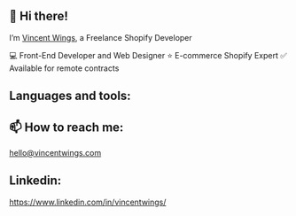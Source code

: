 ## 👋 Hi there!
I’m [Vincent Wings](http://vincentwings.com/), a Freelance Shopify Developer

💻 Front-End Developer and Web Designer 
⭐️ E-commerce Shopify Expert 
✅ Available for remote contracts

## Languages and tools:

## 📫 How to reach me:
hello@vincentwings.com

## Linkedin:
https://www.linkedin.com/in/vincentwings/

<!---
VincentWings/VincentWings is a ✨ special ✨ repository because its `README.md` (this file) appears on your GitHub profile.
You can click the Preview link to take a look at your changes.
--->
